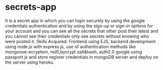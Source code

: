 # secrets-app
It is a secret app in which you can login securely by using the google credentials authentication and by using the sign-up or sign-in options for your account and you can see all the secrets that other post their latest and you cannot see their credentials only see secrets without knowing who were posted it.
Skills Acquired: Frontend using EJS, backend development using node.js with express.js, use of authentication methods like mongoose-ecryption, md5,bycrypt salt&amp;hash, auth2.0 google using passport.js and store register credentials in mongoDB server and deploy on the server using heroku.
